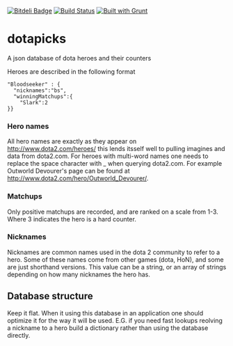 [![Bitdeli Badge](https://d2weczhvl823v0.cloudfront.net/jmaxxz/dotapicks/trend.png)](https://bitdeli.com/free "Bitdeli Badge")
[![Build Status](https://travis-ci.org/jmaxxz/dotapicks.png?branch=master)](https://travis-ci.org/jmaxxz/pickfast)
[![Built with Grunt](https://cdn.gruntjs.com/builtwith.png)](http://gruntjs.com/)

dotapicks
=========

A json database of dota heroes and their counters

Heroes are described in the following format
```
"Bloodseeker" : {
  "nicknames":"bs",
  "winningMatchups":{
    "Slark":2
}}
```

### Hero names ##
All hero names are exactly as they appear on http://www.dota2.com/heroes/ this lends itsself well to pulling imagines and data from dota2.com. For heroes with multi-word names one needs to replace the space character with _ when querying dota2.com. For example Outworld Devourer's page can be found at http://www.dota2.com/hero/Outworld_Devourer/. 

### Matchups ###
Only positive matchups are recorded, and are ranked on a scale from 1-3. Where 3 indicates the hero is a hard counter.

### Nicknames ###
Nicknames are common names used in the dota 2 community to refer to a hero. Some of these names come from other games (dota, HoN), and some are just shorthand versions. This value can be a string, or an array of strings depending on how many nicknames the hero has.

## Database structure ##
Keep it flat. When it using this database in an application one should optimize it for the way it will be used. E.G. if you need fast lookups reolving a nickname to a hero build a dictionary rather than using the database directly.